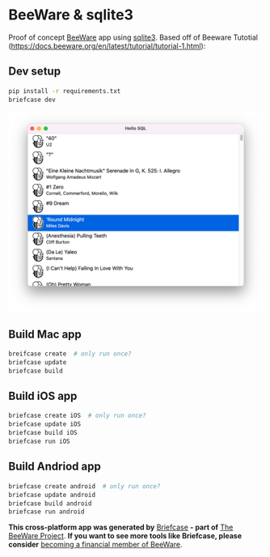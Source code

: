 # BeeWare & sqlite3

Proof of concept [BeeWare](https://beeware.org/) app using [sqlite3](https://docs.python.org/3/library/sqlite3.html). Based off of Beeware Tutotial (https://docs.beeware.org/en/latest/tutorial/tutorial-1.html):

## Dev setup

```sh
pip install -r requirements.txt
briefcase dev
```

![Mac App](desktop-app.png "Mac App")

## Build Mac app

```sh
breifcase create  # only run once?
briefcase update
briefcase build
```

## Build iOS app

```sh
briefcase create iOS  # only run once?
briefcase update iOS
briefcase build iOS
briefcase run iOS
```

## Build Andriod app

```sh
briefcase create android  # only run once?
briefcase update android
briefcase build android
briefcase run android
```

**This cross-platform app was generated by** [Briefcase](https://github.com/beeware/briefcase) **- part of**
[The BeeWare Project](https://beeware.org/). **If you want to see more tools like Briefcase, please
consider** [becoming a financial member of BeeWare](https://beeware.org/contributing/membership).
